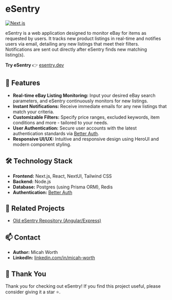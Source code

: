 # eSentry

[![Next.js](https://img.shields.io/badge/Next.js-15-blue.svg)](https://nextjs.org/)

eSentry is a web application designed to monitor eBay for items as requested by users. It tracks new product listings in real-time and notifies users via email, detailing any new listings that meet their filters. Notifications are sent out directly after eSentry finds new matching listing(s).

**Try eSentry** 👉 [esentry.dev](https://www.esentry.dev)

## 🚀 Features

- **Real-time eBay Listing Monitoring:** Input your desired eBay search parameters, and eSentry continuously monitors for new listings.
- **Instant Notifications:** Receive immediate emails for any new listings that match your criteria.
- **Customizable Filters:** Specify price ranges, excluded keywords, item conditions and more - tailored to your needs.
- **User Authentication:** Secure user accounts with the latest authentication standards via [Better Auth](https://www.better-auth.com/).
- **Responsive UI/UX:** Intuitive and responsive design using HeroUI and modern component styling.

## 🛠️ Technology Stack

- **Frontend:** Next.js, React, NextUI, Tailwind CSS
- **Backend:** Node.js
- **Database:** Postgres (using Prisma ORM), Redis
- **Authentication:** [Better Auth](https://www.better-auth.com/)

## 🔗 Related Projects

- [Old eSentry Repository (Angular/Express)](https://github.com/mjw324/eSentry)

## 📫 Contact

- **Author:** Micah Worth
- **LinkedIn:** [linkedin.com/in/micah-worth](https://linkedin.com/in/micah-worth)

## 🎉 Thank You

Thank you for checking out eSentry! If you find this project useful, please consider giving it a star ⭐.
